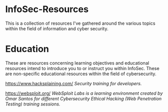 # InfoSec-Resources
This is a collection of resources I've gathered around the various topics within the field of information and cyber security. 

# Education
These are resources concerning learning objectives and educational resources intend to introduce you to or instruct you within InfoSec. These are non-specific educational resources within the field of cybersecurity. 

https://www.hacksplaining.com/
  _Security training for developers._
  
  
https://websploit.org/
  _WebSploit Labs is a learning environment created by Omar Santos for different Cybersecurity Ethical Hacking (Web Penetration Testing) training sessions._
